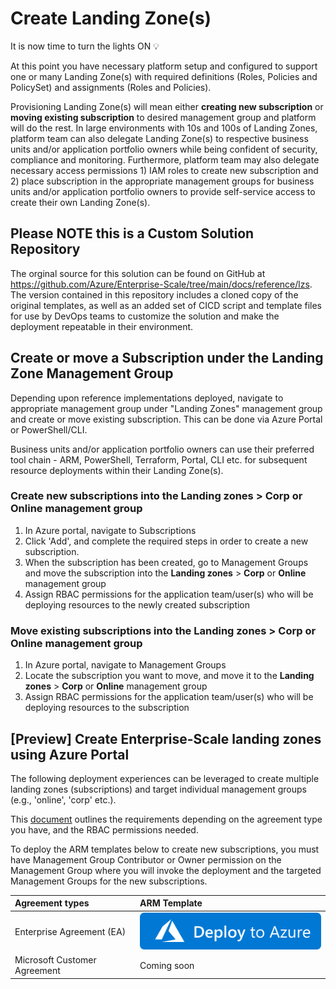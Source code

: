 # Create Landing Zone(s)

It is now time to turn the lights ON :bulb:

At this point you have necessary platform setup and configured to support one or many Landing Zone(s) with required definitions (Roles, Policies and PolicySet) and assignments (Roles and Policies).

Provisioning Landing Zone(s) will mean either **creating new subscription** or **moving existing subscription** to desired management group and platform will do the rest. In large environments with 10s and 100s of Landing Zones, platform team can also delegate Landing Zone(s) to respective business units and/or application portfolio owners while being confident of security, compliance and monitoring. Furthermore, platform team may also delegate necessary access permissions 1) IAM roles to create new subscription and 2) place subscription in the appropriate management groups for business units and/or application portfolio owners to provide self-service access to create their own Landing Zone(s).

## Please NOTE this is a Custom Solution Repository
The orginal source for this solution can be found on GitHub at https://github.com/Azure/Enterprise-Scale/tree/main/docs/reference/lzs.  The version contained in this repository includes a cloned copy of the original templates, as well as an added set of CICD script and template files for use by DevOps teams to customize the solution and make the deployment repeatable in their environment.


## Create or move a Subscription under the Landing Zone Management Group

Depending upon reference implementations deployed, navigate to appropriate management group under "Landing Zones" management group and create or move existing subscription. This can be done via Azure Portal or PowerShell/CLI.

Business units and/or application portfolio owners can use their preferred tool chain - ARM, PowerShell, Terraform, Portal, CLI etc. for subsequent resource deployments within their Landing Zone(s).

### Create new subscriptions into the **Landing zones** > **Corp** or **Online** management group

1. In Azure portal, navigate to Subscriptions
2. Click 'Add', and complete the required steps in order to create a new subscription.
3. When the subscription has been created, go to Management Groups and move the subscription into the **Landing zones** > **Corp** or **Online** management group
4. Assign RBAC permissions for the application team/user(s) who will be deploying resources to the newly created subscription

### Move existing subscriptions into the **Landing zones** > **Corp** or **Online** management group

1. In Azure portal, navigate to Management Groups
2. Locate the subscription you want to move, and move it to the **Landing zones** > **Corp** or **Online** management group
3. Assign RBAC permissions for the application team/user(s) who will be deploying resources to the subscription

## [Preview] Create Enterprise-Scale landing zones using Azure Portal

The following deployment experiences can be leveraged to create multiple landing zones (subscriptions) and target individual management groups (e.g., 'online', 'corp' etc.).

This [document](https://docs.microsoft.com/en-us/azure/cost-management-billing/manage/programmatically-create-subscription?tabs=rest-getEnrollments%2Crest-EA%2Crest-getBillingAccounts%2Crest-getBillingProfiles%2Crest-MCA%2Crest-getBillingAccount-MPA%2Crest-getCustomers%2Crest-getIndirectResellers%2Crest-MPA) outlines the requirements depending on the agreement type you have, and the RBAC permissions needed.

To deploy the ARM templates below to create new subscriptions, you must have Management Group Contributor or Owner permission on the Management Group where you will invoke the deployment and the targeted Management Groups for the new subscriptions.

| Agreement types | ARM Template |
|:-------------------------|:-------------|
| Enterprise Agreement (EA) |[![Deploy To Azure](https://raw.githubusercontent.com/Azure/azure-quickstart-templates/master/1-CONTRIBUTION-GUIDE/images/deploytoazure.svg?sanitize=true)](https://portal.azure.com/#blade/Microsoft_Azure_CreateUIDef/CustomDeploymentBlade/uri/https%3A%2F%2Fraw.githubusercontent.com%2FAzure%2FEnterprise-Scale%2Fmain%2Fdocs%2Freference%2Flzs%2FarmTemplates%2Feslz.json/createUIDefinitionUri/https%3A%2F%2Fraw.githubusercontent.com%2FAzure%2FEnterprise-Scale%2Fmain%2Fdocs%2Freference%2Flzs%2FarmTemplates%2Fportal-eslz.json)
| Microsoft Customer Agreement  | Coming soon